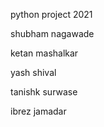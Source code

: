 
  
python project 2021

shubham nagawade

ketan mashalkar

yash shival

tanishk surwase

ibrez jamadar

